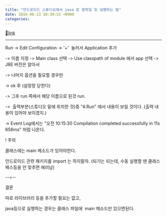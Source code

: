 ```yaml
---
title: "안드로이드 스튜디오에서 java 로 컴파일 및 실행하는 법"
date: 2016-06-23 10:39:53 +0900
categories: 
---
```

[🔗link](http://www.mins01.com/mh/tech/read/1017)
***


Run -&gt; Edit Configuration -&gt; '+'  눌러서 Application 추가 

-&gt; 이름 지정 -&gt; Main class 선택 -&gt; Use classpath of module 에서 app 선택 -&gt; JRE 버전은 알아서

-&gt; 나머지 옵션을 필요할 경우만

-&gt; ok 후 (설정창 닫힌다)

-&gt; 그후 run 쪽에서 해당 이름으로 된것 run.

-&gt;  출력부분(스튜디오 밑에 위치한 것)중 "4:Run" 에서 내용이 보일 것이다. (출력 내용이 있어야 보이겠지.)

-&gt; Event Log에서는 "오전 10:15:30 Compilation completed successfully in 11s 658ms" 처럼 나온다.

  
  
  


! 주의

클래스에는 main 메소드가 있어야한다.

안드로이드 관련 패키지를 import 는 하지말자. (되기는 되는데, 수동 실행할 땐 클래스 패스등을 안 맞추면 에러남)

  


--=--

결론

따로 라이브러리 등을 추가할 필요는 없고, 

java등으로 실행하는 경우는 클래스 파일에  main 메소드만 있으면된다.







